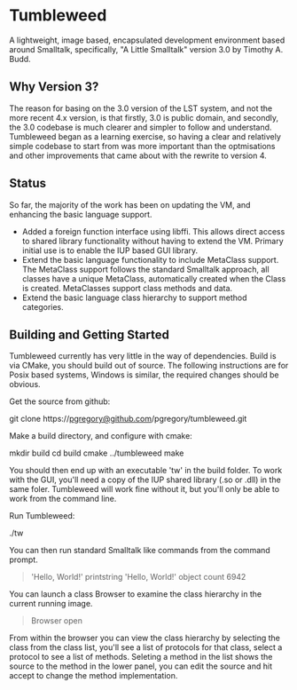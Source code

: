 Tumbleweed
==========

A lightweight, image based, encapsulated development
environment based around Smalltalk, specifically,
"A Little Smalltalk" version 3.0 by Timothy A. Budd.

Why Version 3?
--------------

The reason for basing on the 3.0 version of the LST
system, and not the more recent 4.x version, is that 
firstly, 3.0 is public domain, and secondly, the 3.0
codebase is much clearer and simpler to follow and 
understand. Tumbleweed began as a learning exercise,
so having a clear and relatively simple codebase to 
start from was more important than the optmisations 
and other improvements that came about with the
rewrite to version 4.

Status
------

So far, the majority of the work has been on updating
the VM, and enhancing the basic language support.

 * Added a foreign function interface using libffi.
   This allows direct access to shared library
   functionality without having to extend the VM. 
   Primary initial use is to enable the IUP based
   GUI library.
 * Extend the basic language functionality to include
   MetaClass support. The MetaClass support follows the
   standard Smalltalk approach, all classes have a unique
   MetaClass, automatically created when the Class is
   created. MetaClasses support class methods and data.
 * Extend the basic language class hierarchy to support
   method categories.

Building and Getting Started
----------------------------

Tumbleweed currently has very little in the way of 
dependencies. Build is via CMake, you should build out
of source. The following instructions are for Posix
based systems, Windows is similar, the required changes
should be obvious.

Get the source from github:

  git clone https://pgregory@github.com/pgregory/tumbleweed.git

Make a build directory, and configure with cmake:

  mkdir build
  cd build
  cmake ../tumbleweed
  make

You should then end up with an executable 'tw' in the build
folder. To work with the GUI, you'll need a copy of the IUP
shared library (.so or .dll) in the same foler. Tumbleweed
will work fine without it, but you'll only be able to work
from the command line.

Run Tumbleweed:

  ./tw

You can then run standard Smalltalk like commands from the
command prompt.

  > 'Hello, World!' printstring
  'Hello, World!'
  object count 6942

You can launch a class Browser to examine the class hierarchy
in the current running image.

  > Browser open

From within the browser you can view the class hierarchy by
selecting the class from the class list, you'll see a list
of protocols for that class, select a protocol to see a list
of methods. Seleting a method in the list shows the source
to the method in the lower panel, you can edit the source and 
hit accept to change the method implementation.


